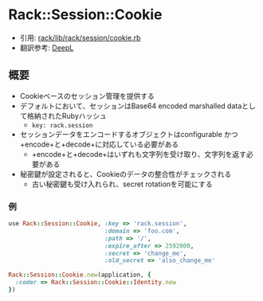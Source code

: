 # Rack::Session::Cookie
- 引用: [rack/lib/rack/session/cookie.rb](https://github.com/rack/rack/blob/master/lib/rack/session/cookie.rb)
- 翻訳参考: [DeepL](https://www.deepl.com/translator)

## 概要
- Cookieベースのセッション管理を提供する
- デフォルトにおいて、セッションはBase64 encoded marshalled dataとして格納されたRubyハッシュ
  - `key: rack.session`
- セッションデータをエンコードするオブジェクトはconfigurable
  かつ+encode+と+decode+に対応している必要がある
  - +encode+と+decode+はいずれも文字列を受け取り、文字列を返す必要がある
- 秘密鍵が設定されると、Cookieのデータの整合性がチェックされる
  - 古い秘密鍵も受け入れられ、secret rotationを可能にする

### 例
```ruby
use Rack::Session::Cookie, :key => 'rack.session',
                           :domain => 'foo.com',
                           :path => '/',
                           :expire_after => 2592000,
                           :secret => 'change_me',
                           :old_secret => 'also_change_me'
```
```ruby
Rack::Session::Cookie.new(application, {
  :coder => Rack::Session::Cookie::Identity.new
})
```
